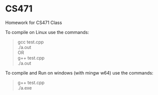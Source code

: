 # CS471
Homework for CS471 Class

To compile on Linux use the commands:  
> gcc test.cpp  
> ./a.out  
OR  
 >g++ test.cpp  
 >./a.out  
  
To compile and Run on windows (with mingw w64) use the commands:  
  >g++ test.cpp  
   >./a.exe  
